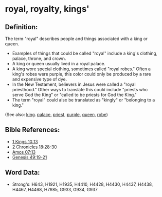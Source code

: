# royal, royalty, kings' #

## Definition: ##

The term "royal" describes people and things associated with a king or queen.

* Examples of things that could be called "royal" include a king's clothing, palace, throne, and crown.
* A king or queen usually lived in a royal palace.
* A king wore special clothing, sometimes called "royal robes." Often a king's robes were purple, this color could only be produced by  a rare and expensive type of dye.
* In the New Testament, believers in Jesus were called a "royal priesthood." Other ways to translate this could include "priests who serve God the King" or "called to be priests for God the King."
* The term "royal" could also be translated as "kingly" or "belonging to a king."

(See also: [king](../other/king.md). [palace](../other/palace.md), [priest](../kt/priest.md), [purple](../other/purple.md), [queen](../other/queen.md), [robe](../other/robe.md))

## Bible References: ##

* [1 Kings 10:13](rc://en/tn/help/1ki/10/13)
* [2 Chronicles 18:28-30](rc://en/tn/help/2ch/18/28)
* [Amos 07:13](rc://en/tn/help/amo/07/13)
* [Genesis 49:19-21](rc://en/tn/help/gen/49/19)

## Word Data: ##

* Strong's: H643, H1921, H1935, H4410, H4428, H4430, H4437, H4438, H4467, H4468, H7985, G933, G934, G937
